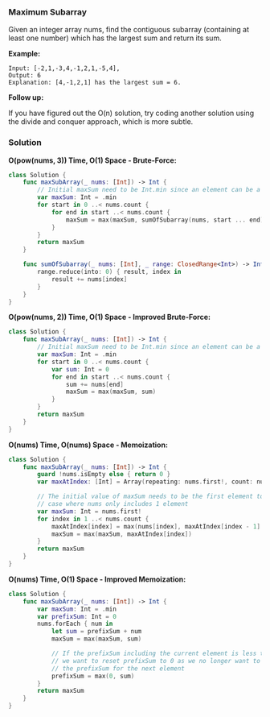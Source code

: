 
### Maximum Subarray

Given an integer array nums, find the contiguous subarray (containing at least one number) which has the largest sum and return its sum.

__Example:__
```
Input: [-2,1,-3,4,-1,2,1,-5,4],
Output: 6
Explanation: [4,-1,2,1] has the largest sum = 6.
```
__Follow up:__

If you have figured out the O(n) solution, try coding another solution using the divide and conquer approach, which is more subtle.

### Solution
__O(pow(nums, 3)) Time, O(1) Space - Brute-Force:__
```Swift
class Solution {
    func maxSubArray(_ nums: [Int]) -> Int {
        // Initial maxSum need to be Int.min since an element can be a negative value
        var maxSum: Int = .min
        for start in 0 ..< nums.count {
            for end in start ..< nums.count {
                maxSum = max(maxSum, sumOfSubarray(nums, start ... end))
            }
        }
        return maxSum
    }

    func sumOfSubarray(_ nums: [Int], _ range: ClosedRange<Int>) -> Int {
        range.reduce(into: 0) { result, index in
            result += nums[index]
        }
    }
}
```
__O(pow(nums, 2)) Time, O(1) Space - Improved Brute-Force:__
```Swift
class Solution {
    func maxSubArray(_ nums: [Int]) -> Int {
        // Initial maxSum need to be Int.min since an element can be a negative value
        var maxSum: Int = .min
        for start in 0 ..< nums.count {
            var sum: Int = 0
            for end in start ..< nums.count {
                sum += nums[end]
                maxSum = max(maxSum, sum)
            }
        }
        return maxSum
    }
}
```
__O(nums) Time, O(nums) Space - Memoization:__
```Swift
class Solution {
    func maxSubArray(_ nums: [Int]) -> Int {
        guard !nums.isEmpty else { return 0 }
        var maxAtIndex: [Int] = Array(repeating: nums.first!, count: nums.count)

        // The initial value of maxSum needs to be the first element to account for the
        // case where nums only includes 1 element
        var maxSum: Int = nums.first!
        for index in 1 ..< nums.count {
            maxAtIndex[index] = max(nums[index], maxAtIndex[index - 1] + nums[index])
            maxSum = max(maxSum, maxAtIndex[index])
        }
        return maxSum
    }
}
```
__O(nums) Time, O(1) Space - Improved Memoization:__
```Swift
class Solution {
    func maxSubArray(_ nums: [Int]) -> Int {
        var maxSum: Int = .min
        var prefixSum: Int = 0
        nums.forEach { num in
            let sum = prefixSum + num
            maxSum = max(maxSum, sum)

            // If the prefixSum including the current element is less than 0,
            // we want to reset prefixSum to 0 as we no longer want to cumulate 
            // the prefixSum for the next element
            prefixSum = max(0, sum)
        }
        return maxSum
    }
}
```